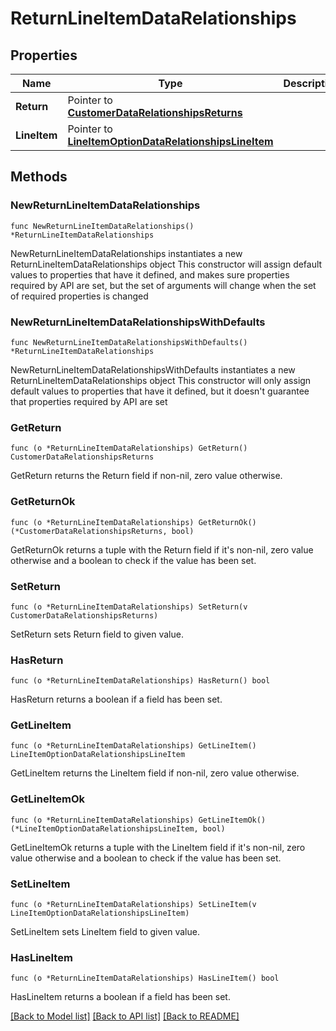 # ReturnLineItemDataRelationships

## Properties

Name | Type | Description | Notes
------------ | ------------- | ------------- | -------------
**Return** | Pointer to [**CustomerDataRelationshipsReturns**](CustomerDataRelationshipsReturns.md) |  | [optional] 
**LineItem** | Pointer to [**LineItemOptionDataRelationshipsLineItem**](LineItemOptionDataRelationshipsLineItem.md) |  | [optional] 

## Methods

### NewReturnLineItemDataRelationships

`func NewReturnLineItemDataRelationships() *ReturnLineItemDataRelationships`

NewReturnLineItemDataRelationships instantiates a new ReturnLineItemDataRelationships object
This constructor will assign default values to properties that have it defined,
and makes sure properties required by API are set, but the set of arguments
will change when the set of required properties is changed

### NewReturnLineItemDataRelationshipsWithDefaults

`func NewReturnLineItemDataRelationshipsWithDefaults() *ReturnLineItemDataRelationships`

NewReturnLineItemDataRelationshipsWithDefaults instantiates a new ReturnLineItemDataRelationships object
This constructor will only assign default values to properties that have it defined,
but it doesn't guarantee that properties required by API are set

### GetReturn

`func (o *ReturnLineItemDataRelationships) GetReturn() CustomerDataRelationshipsReturns`

GetReturn returns the Return field if non-nil, zero value otherwise.

### GetReturnOk

`func (o *ReturnLineItemDataRelationships) GetReturnOk() (*CustomerDataRelationshipsReturns, bool)`

GetReturnOk returns a tuple with the Return field if it's non-nil, zero value otherwise
and a boolean to check if the value has been set.

### SetReturn

`func (o *ReturnLineItemDataRelationships) SetReturn(v CustomerDataRelationshipsReturns)`

SetReturn sets Return field to given value.

### HasReturn

`func (o *ReturnLineItemDataRelationships) HasReturn() bool`

HasReturn returns a boolean if a field has been set.

### GetLineItem

`func (o *ReturnLineItemDataRelationships) GetLineItem() LineItemOptionDataRelationshipsLineItem`

GetLineItem returns the LineItem field if non-nil, zero value otherwise.

### GetLineItemOk

`func (o *ReturnLineItemDataRelationships) GetLineItemOk() (*LineItemOptionDataRelationshipsLineItem, bool)`

GetLineItemOk returns a tuple with the LineItem field if it's non-nil, zero value otherwise
and a boolean to check if the value has been set.

### SetLineItem

`func (o *ReturnLineItemDataRelationships) SetLineItem(v LineItemOptionDataRelationshipsLineItem)`

SetLineItem sets LineItem field to given value.

### HasLineItem

`func (o *ReturnLineItemDataRelationships) HasLineItem() bool`

HasLineItem returns a boolean if a field has been set.


[[Back to Model list]](../README.md#documentation-for-models) [[Back to API list]](../README.md#documentation-for-api-endpoints) [[Back to README]](../README.md)


